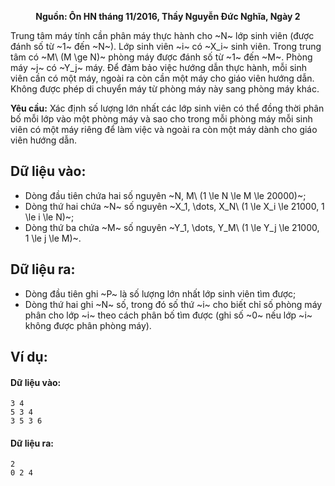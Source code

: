 **<center>Nguồn: Ôn HN tháng 11/2016, Thầy Nguyễn Đức Nghĩa, Ngày 2</center>**

Trung tâm máy tính cần phân máy thực hành cho ~N~ lớp sinh viên (được đánh số từ ~1~ đến ~N~). Lớp sinh viên ~i~ có ~X_i~ sinh viên. Trong trung tâm có ~M\ (M \ge N)~ phòng máy được đánh số từ ~1~ đến ~M~. Phòng máy ~j~ có ~Y_j~ máy. Để đảm bảo việc hướng dẫn thực hành, mỗi sinh viên cần có một máy, ngoài ra còn cần một máy cho giáo viên hướng dẫn. Không được phép di chuyển máy từ phòng máy này sang phòng máy khác.

**Yêu cầu:** Xác định số lượng lớn nhất các lớp sinh viên có thể đồng thời phân bố mỗi lớp vào một phòng máy và sao cho trong mỗi phòng máy mỗi sinh viên có một máy riêng để làm việc và ngoài ra còn một máy dành cho giáo viên hướng dẫn.

## Dữ liệu vào:
- Dòng đầu tiên chứa hai số nguyên ~N, M\ (1 \le N \le M \le 20000)~;
- Dòng thứ hai chứa ~N~ số nguyên ~X_1, \dots, X_N\ (1 \le X_i \le 21000, 1 \le i \le N)~;
- Dòng thứ ba chứa ~M~ số nguyên ~Y_1, \dots, Y_M\ (1 \le Y_j \le 21000, 1 \le j \le M)~.

## Dữ liệu ra:
- Dòng đầu tiên ghi ~P~ là số lượng lớn nhất lớp sinh viên tìm được;
- Dòng thứ hai ghi ~N~ số, trong đó số thứ ~i~ cho biết chỉ số phòng máy phân cho lớp ~i~ theo cách phân bố tìm được (ghi số ~0~ nếu lớp ~i~ không được phân phòng máy).

## Ví dụ:
#### Dữ liệu vào:
```
3 4
5 3 4
3 5 3 6
```

#### Dữ liệu ra:
```
2
0 2 4
```